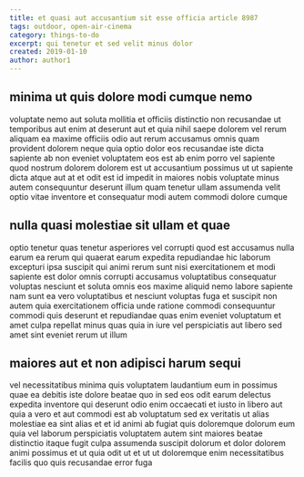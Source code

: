 ```yaml
---
title: et quasi aut accusantium sit esse officia article 8987
tags: outdoor, open-air-cinema
category: things-to-do
excerpt: qui tenetur et sed velit minus dolor
created: 2019-01-10
author: author1
---
```


## minima ut quis dolore modi cumque nemo

voluptate nemo aut soluta mollitia et officiis distinctio non recusandae ut temporibus aut enim at deserunt aut et quia nihil saepe dolorem vel rerum aliquam ea maxime officiis odio aut rerum accusamus omnis quam provident dolorem neque quia optio dolor eos recusandae iste dicta sapiente ab non eveniet voluptatem eos est ab enim porro vel sapiente quod nostrum dolorem dolorem est ut accusantium possimus ut ut sapiente dicta atque aut at et odit est id impedit in maiores nobis voluptate minus autem consequuntur deserunt illum quam tenetur ullam assumenda velit optio vitae inventore et consequatur modi autem commodi dolore cumque

## nulla quasi molestiae sit ullam et quae

optio tenetur quas tenetur asperiores vel corrupti quod est accusamus nulla earum ea rerum qui quaerat earum expedita repudiandae hic laborum excepturi ipsa suscipit qui animi rerum sunt nisi exercitationem et modi sapiente est dolor omnis corrupti accusamus voluptatibus consequatur voluptas nesciunt et soluta omnis eos maxime aliquid nemo labore sapiente nam sunt ea vero voluptatibus et nesciunt voluptas fuga et suscipit non autem quia exercitationem officia unde ratione commodi consequuntur commodi quis deserunt et repudiandae quas enim eveniet voluptatum et amet culpa repellat minus quas quia in iure vel perspiciatis aut libero sed amet sint eveniet rerum ut illum

## maiores aut et non adipisci harum sequi

vel necessitatibus minima quis voluptatem laudantium eum in possimus quae ea debitis iste dolore beatae quo in sed eos odit earum delectus expedita inventore qui deserunt odio enim occaecati et iusto in libero aut quia a vero et aut commodi est ab voluptatum sed ex veritatis ut alias molestiae ea sint alias et et id animi ab fugiat quis doloremque dolorum eum quia vel laborum perspiciatis voluptatem autem sint maiores beatae distinctio itaque fugit culpa assumenda suscipit dolorum et dolor dolorem animi possimus et ut quia odit ut et ut ut doloremque enim necessitatibus facilis quo quis recusandae error fuga
